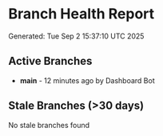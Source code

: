 # Branch Health Report
Generated: Tue Sep  2 15:37:10 UTC 2025

## Active Branches
- **main** - 12 minutes ago by Dashboard Bot

## Stale Branches (>30 days)
No stale branches found
